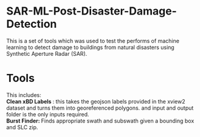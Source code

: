 # SAR-ML-Post-Disaster-Damage-Detection
This is a set of tools which was used to test the performs of machine learning to detect damage to buildings from natural disasters using Synthetic Aperture Radar (SAR).

# Tools
This includes:<br>
<b> Clean xBD Labels </b>:
this takes the geojson labels provided in the xview2 dataset and turns them into georeferenced polygons. and input and output folder is the only inputs required.
<br>
<b> Burst Finder: </b>
Finds appropriate swath and subswath given a bounding box and SLC zip.
